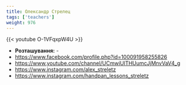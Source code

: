 ```yaml
---
title: Олександр Стрелец
tags: ['teachers']
weight: 976
---
```

{{< youtube O-1VFqxpW4U >}}

- **Розташування:** -
- https://www.facebook.com/profile.php?id=100091958255826
- https://www.youtube.com/channel/UCmwiUlTHUumcJjMnvVaV4_g
- https://www.instagram.com/alex_streletz
- https://www.instagram.com/handpan_lessons_streletz

